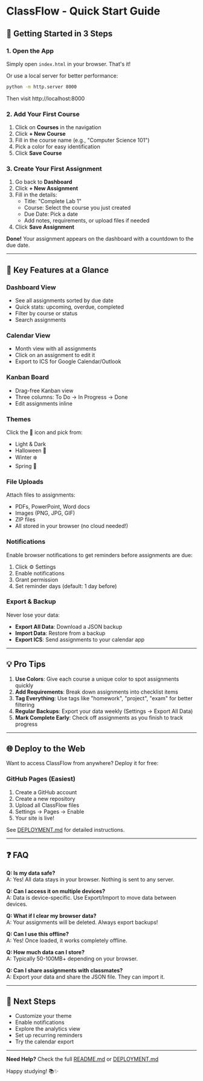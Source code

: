 # ClassFlow - Quick Start Guide

## 🚀 Getting Started in 3 Steps

### 1. Open the App
Simply open `index.html` in your browser. That's it!

Or use a local server for better performance:
```bash
python -m http.server 8000
```
Then visit http://localhost:8000

### 2. Add Your First Course
1. Click on **Courses** in the navigation
2. Click **+ New Course**
3. Fill in the course name (e.g., "Computer Science 101")
4. Pick a color for easy identification
5. Click **Save Course**

### 3. Create Your First Assignment
1. Go back to **Dashboard**
2. Click **+ New Assignment**
3. Fill in the details:
   - Title: "Complete Lab 1"
   - Course: Select the course you just created
   - Due Date: Pick a date
   - Add notes, requirements, or upload files if needed
4. Click **Save Assignment**

**Done!** Your assignment appears on the dashboard with a countdown to the due date.

---

## 📱 Key Features at a Glance

### Dashboard View
- See all assignments sorted by due date
- Quick stats: upcoming, overdue, completed
- Filter by course or status
- Search assignments

### Calendar View
- Month view with all assignments
- Click on an assignment to edit it
- Export to ICS for Google Calendar/Outlook

### Kanban Board
- Drag-free Kanban view
- Three columns: To Do → In Progress → Done
- Edit assignments inline

### Themes
Click the 🎨 icon and pick from:
- Light & Dark
- Halloween 🎃
- Winter ❄️
- Spring 🌸

### File Uploads
Attach files to assignments:
- PDFs, PowerPoint, Word docs
- Images (PNG, JPG, GIF)
- ZIP files
- All stored in your browser (no cloud needed!)

### Notifications
Enable browser notifications to get reminders before assignments are due:
1. Click ⚙️ Settings
2. Enable notifications
3. Grant permission
4. Set reminder days (default: 1 day before)

### Export & Backup
Never lose your data:
- **Export All Data**: Download a JSON backup
- **Import Data**: Restore from a backup
- **Export ICS**: Send assignments to your calendar app

---

## 💡 Pro Tips

1. **Use Colors**: Give each course a unique color to spot assignments quickly
2. **Add Requirements**: Break down assignments into checklist items
3. **Tag Everything**: Use tags like "homework", "project", "exam" for better filtering
4. **Regular Backups**: Export your data weekly (Settings → Export All Data)
5. **Mark Complete Early**: Check off assignments as you finish to track progress

---

## 🌐 Deploy to the Web

Want to access ClassFlow from anywhere? Deploy it for free:

### GitHub Pages (Easiest)
1. Create a GitHub account
2. Create a new repository
3. Upload all ClassFlow files
4. Settings → Pages → Enable
5. Your site is live!

See [DEPLOYMENT.md](DEPLOYMENT.md) for detailed instructions.

---

## ❓ FAQ

**Q: Is my data safe?**  
A: Yes! All data stays in your browser. Nothing is sent to any server.

**Q: Can I access it on multiple devices?**  
A: Data is device-specific. Use Export/Import to move data between devices.

**Q: What if I clear my browser data?**  
A: Your assignments will be deleted. Always export backups!

**Q: Can I use this offline?**  
A: Yes! Once loaded, it works completely offline.

**Q: How much data can I store?**  
A: Typically 50-100MB+ depending on your browser.

**Q: Can I share assignments with classmates?**  
A: Export your data and share the JSON file. They can import it.

---

## 🎯 Next Steps

- Customize your theme
- Enable notifications
- Explore the analytics view
- Set up recurring reminders
- Try the calendar export

---

**Need Help?** Check the full [README.md](README.md) or [DEPLOYMENT.md](DEPLOYMENT.md)

Happy studying! 📚✨
